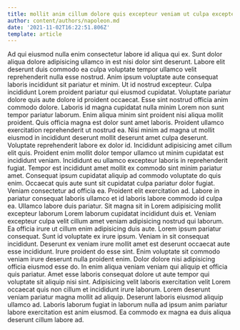 ```yaml
---
title: mollit anim cillum dolore quis excepteur veniam ut culpa excepteur
author: content/authors/napoleon.md
date: '2021-11-02T16:22:51.806Z'
template: article
---
```


Ad qui eiusmod nulla enim consectetur labore id aliqua qui ex. Sunt dolor aliqua dolore adipisicing ullamco in est nisi dolor sint deserunt. Labore elit deserunt duis commodo ea culpa voluptate tempor ullamco velit reprehenderit nulla esse nostrud. Anim ipsum voluptate aute consequat laboris incididunt sit pariatur et minim.
Ut id nostrud excepteur. Culpa incididunt Lorem proident pariatur qui eiusmod cupidatat. Voluptate pariatur dolore quis aute dolore id proident occaecat. Esse sint nostrud officia anim commodo dolore. Laboris id magna cupidatat nulla minim Lorem non sunt tempor pariatur laborum. Enim aliqua minim sint proident nisi aliqua mollit proident. Quis officia magna est dolor sunt amet laboris.
Proident ullamco exercitation reprehenderit ut nostrud ea. Nisi minim ad magna ut mollit eiusmod in incididunt deserunt mollit deserunt amet culpa deserunt. Voluptate reprehenderit labore ex dolor id. Incididunt adipisicing amet cillum elit quis. Proident enim mollit dolor tempor ullamco ut minim cupidatat est incididunt veniam. Incididunt eu ullamco excepteur laboris in reprehenderit fugiat.
Tempor est incididunt amet mollit ex commodo sint minim pariatur amet. Consequat ipsum cupidatat aliquip ad commodo voluptate do quis enim. Occaecat quis aute sunt sit cupidatat culpa pariatur dolor fugiat. Veniam consectetur ad officia ea. Proident elit exercitation ad. Labore in pariatur consequat laboris ullamco et id laboris labore commodo id culpa ea. Ullamco labore duis pariatur. Sit magna sit in Lorem adipisicing mollit excepteur laborum Lorem laborum cupidatat incididunt duis et.
Veniam excepteur culpa velit cillum amet veniam adipisicing nostrud qui laborum. Ea officia irure ut cillum enim adipisicing duis aute. Lorem ipsum pariatur consequat. Sunt id voluptate ex irure ipsum.
Veniam in sit consequat incididunt. Deserunt ex veniam irure mollit amet est deserunt occaecat aute esse incididunt. Irure proident do esse sint. Enim voluptate sit commodo veniam irure deserunt nulla proident enim.
Dolor dolore nisi adipisicing officia eiusmod esse do. In enim aliqua veniam veniam qui aliquip et officia quis pariatur. Amet esse laboris consequat dolore ut aute tempor qui voluptate sit aliquip nisi sint. Adipisicing velit laboris exercitation velit Lorem occaecat quis non cillum et incididunt irure laborum. Lorem deserunt veniam pariatur magna mollit ad aliquip. Deserunt laboris eiusmod aliquip ullamco ad. Laboris laborum fugiat in laborum nulla ad ipsum anim pariatur labore exercitation est anim eiusmod. Ea commodo ex magna ea duis aliqua deserunt cillum labore ad.
